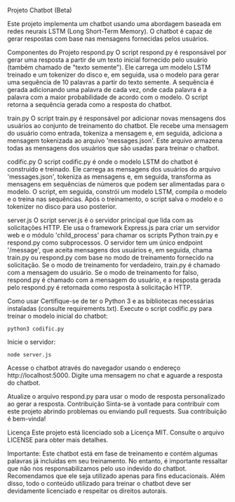Projeto Chatbot (Beta)

Este projeto implementa um chatbot usando uma abordagem baseada em redes neurais LSTM (Long Short-Term Memory). O chatbot é capaz de gerar respostas com base nas mensagens fornecidas pelos usuários.

Componentes do Projeto
respond.py
O script respond.py é responsável por gerar uma resposta a partir de um texto inicial fornecido pelo usuário (também chamado de "texto semente"). Ele carrega um modelo LSTM treinado e um tokenizer do disco e, em seguida, usa o modelo para gerar uma sequência de 10 palavras a partir do texto semente. A sequência é gerada adicionando uma palavra de cada vez, onde cada palavra é a palavra com a maior probabilidade de acordo com o modelo. O script retorna a sequência gerada como a resposta do chatbot.

train.py
O script train.py é responsável por adicionar novas mensagens dos usuários ao conjunto de treinamento do chatbot. Ele recebe uma mensagem do usuário como entrada, tokeniza a mensagem e, em seguida, adiciona a mensagem tokenizada ao arquivo 'messages.json'. Este arquivo armazena todas as mensagens dos usuários que são usadas para treinar o chatbot.

codific.py
O script codific.py é onde o modelo LSTM do chatbot é construído e treinado. Ele carrega as mensagens dos usuários do arquivo 'messages.json', tokeniza as mensagens e, em seguida, transforma as mensagens em sequências de números que podem ser alimentadas para o modelo. O script, em seguida, constrói um modelo LSTM, compila o modelo e o treina nas sequências. Após o treinamento, o script salva o modelo e o tokenizer no disco para uso posterior.

server.js
O script server.js é o servidor principal que lida com as solicitações HTTP. Ele usa o framework Express.js para criar um servidor web e o módulo 'child_process' para chamar os scripts Python train.py e respond.py como subprocessos. O servidor tem um único endpoint '/message', que aceita mensagens dos usuários e, em seguida, chama train.py ou respond.py com base no modo de treinamento fornecido na solicitação. Se o modo de treinamento for verdadeiro, train.py é chamado com a mensagem do usuário. Se o modo de treinamento for falso, respond.py é chamado com a mensagem do usuário, e a resposta gerada pelo respond.py é retornada como resposta à solicitação HTTP.

Como usar
Certifique-se de ter o Python 3 e as bibliotecas necessárias instaladas (consulte requirements.txt).
Execute o script codific.py para treinar o modelo inicial do chatbot:
```
python3 codific.py
```
Inicie o servidor:
```
node server.js
```
Acesse o chatbot através do navegador usando o endereço http://localhost:5000.
Digite uma mensagem no chat e aguarde a resposta do chatbot.

Atualize o arquivo respond.py para usar o modo de resposta personalizado ao gerar a resposta.
Contribuição
Sinta-se à vontade para contribuir com este projeto abrindo problemas ou enviando pull requests. Sua contribuição é bem-vinda!

Licença
Este projeto está licenciado sob a Licença MIT. Consulte o arquivo LICENSE para obter mais detalhes.

Importante: Este chatbot está em fase de treinamento e contém algumas palavras já incluídas em seu treinamento. No entanto, é importante ressaltar que não nos responsabilizamos pelo uso indevido do chatbot. Recomendamos que ele seja utilizado apenas para fins educacionais. Além disso, todo o conteúdo utilizado para treinar o chatbot deve ser devidamente licenciado e respeitar os direitos autorais.
